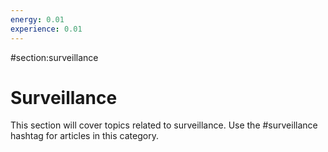 ```yaml
---
energy: 0.01
experience: 0.01
---
```

#section:surveillance

# Surveillance

This section will cover topics related to surveillance. Use the #surveillance hashtag for articles in this category.
